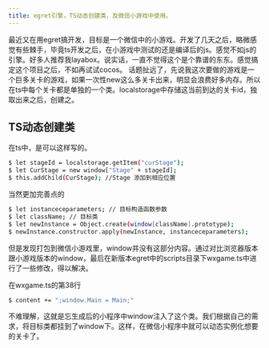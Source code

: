 ```yaml
---
title: egret引擎，TS动态创建类，及微信小游戏中使用。
---
```

最近又在用egret搞开发，目标是一个微信中的小游戏。开发了几天之后，略微感觉有些棘手，毕竟ts开发之后，在小游戏中测试的还是编译后的js。感觉不如js的引擎。好多人推荐我layabox。说实话，一直不觉得这个是个靠谱的东东。感觉搞定这个项目之后，不如再试试cocos。
话题扯远了，先说我这次要做的游戏是一个巨多关卡的游戏，如果一次性new这么多关卡出来，明显会浪费好多内存。所以在ts中每个关卡都是单独的一个类。localstorage中存储这当前到达的关卡id，独取出来之后，创建之。

## TS动态创建类
在ts中，是可以这样写的。

``` bash
$ let stageId = localstorage.getItem("curStage");
$ let CurStage = new window["Stage" + stageId];
$ this.addChild(CurStage); //Stage 添加到相应位置
```

当然更加完善点的

``` bash
$ let instanceceparameters; // 目标构造函数参数
$ let className; // 目标类
$ let newInstance = Object.create(window[className].prototype);
$ newInstance.constructor.apply(newInstance, instanceceparameters);
```

但是发现打包到微信小游戏里，window并没有这部分内容。通过对比浏览器版本跟小游戏版本的window，最后在新版本egret中的scripts目录下wxgame.ts中进行了一些修改，得以解决。

在wxgame.ts的第38行

``` bash
$ content += ";window.Main = Main;"
```

不难理解，这就是忘生成后的小程序中window注入了这个类。我们根据自己的需求，将目标类都挂到了window下。这样，在微信小程序中就可以动态实例化想要的关卡了。